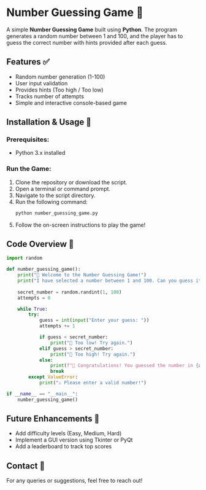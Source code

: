 # Number Guessing Game 🎯

A simple **Number Guessing Game** built using **Python**. The program generates a random number between 1 and 100, and the player has to guess the correct number with hints provided after each guess.

## Features ✅
- Random number generation (1-100)
- User input validation
- Provides hints (Too high / Too low)
- Tracks number of attempts
- Simple and interactive console-based game

## Installation & Usage 🚀
### **Prerequisites:**
- Python 3.x installed

### **Run the Game:**
1. Clone the repository or download the script.
2. Open a terminal or command prompt.
3. Navigate to the script directory.
4. Run the following command:
   ```sh
   python number_guessing_game.py
   ```
5. Follow the on-screen instructions to play the game!

## Code Overview 📝
```python
import random

def number_guessing_game():
    print("🎯 Welcome to the Number Guessing Game!")
    print("I have selected a number between 1 and 100. Can you guess it?")
    
    secret_number = random.randint(1, 100)
    attempts = 0

    while True:
        try:
            guess = int(input("Enter your guess: "))
            attempts += 1

            if guess < secret_number:
                print("🔼 Too low! Try again.")
            elif guess > secret_number:
                print("🔽 Too high! Try again.")
            else:
                print(f"🎉 Congratulations! You guessed the number in {attempts} attempts.")
                break
        except ValueError:
            print("⚠️ Please enter a valid number!")

if __name__ == "__main__":
    number_guessing_game()
```

## Future Enhancements 🌟
- Add difficulty levels (Easy, Medium, Hard)
- Implement a GUI version using Tkinter or PyQt
- Add a leaderboard to track top scores


## Contact 📩
For any queries or suggestions, feel free to reach out!



